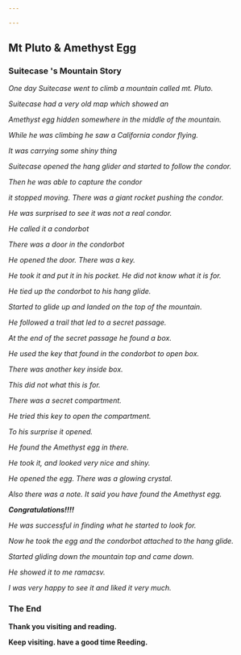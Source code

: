 ```yaml
---

---
```


## Mt Pluto & Amethyst Egg


### Suitecase 's Mountain Story

_One day Suitecase went to climb a mountain called mt. Pluto._

_Suitecase had a very old map which showed an_

_Amethyst egg hidden somewhere in the middle of the mountain._

_While he was climbing  he saw  a California condor flying._

_It was carrying some shiny thing_

_Suitecase opened the hang glider and started to follow the condor._

_Then he was able to capture the condor_

_it stopped moving. There was a giant rocket pushing the condor._

_He was surprised to see it was not a real condor._

_He called it a condorbot_

_There was a door in the condorbot_

_He opened the door. There was a key._

_He took it and put it in his pocket. He did not know what it is for._

_He tied up the condorbot to his hang glide._

_Started to glide up and landed on the top of the mountain._

_He followed a trail that led to a secret passage._

_At the end of the secret passage he found a box._ 

_He used the key that found in the condorbot to open box._

_There was another key inside box._

_This did not what this is for._

_There was a secret compartment._

_He tried this key to open the compartment._

_To his surprise it opened._

_He found the Amethyst egg in there._

_He took it, and looked very nice and shiny._

_He opened the egg. There was a glowing crystal._

_Also there was a note. It said you have found the Amethyst egg._

**_Congratulations!!!!_**

_He was successful in finding what he started to look for._

_Now he took the egg and the condorbot attached to the hang glide._

_Started gliding down the mountain top and came down._

_He showed it  to me ramacsv._

_I was very happy to see it and liked it very much._

### The End

**Thank you visiting and reading.**

**Keep visiting. have a good time Reeding.**





